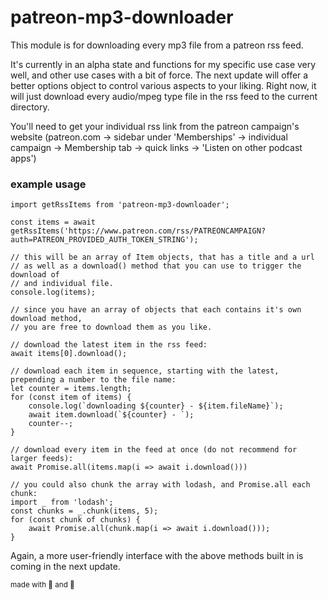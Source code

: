 # patreon-mp3-downloader

This module is for downloading every mp3 file from a patreon rss feed.

It's currently in an alpha state and functions for my specific use case very well, and other use cases with a bit of force.
The next update will offer a better options object to control various aspects to your liking.
Right now, it will just download every audio/mpeg type file in the rss feed to the current directory.

You'll need to get your individual rss link from the patreon campaign's website
(patreon.com -> sidebar under 'Memberships' -> individual campaign -> Membership tab -> quick links -> 'Listen on other podcast apps')

### example usage

```
import getRssItems from 'patreon-mp3-downloader';

const items = await getRssItems('https://www.patreon.com/rss/PATREONCAMPAIGN?auth=PATREON_PROVIDED_AUTH_TOKEN_STRING');

// this will be an array of Item objects, that has a title and a url
// as well as a download() method that you can use to trigger the download of
// and individual file.
console.log(items);

// since you have an array of objects that each contains it's own download method,
// you are free to download them as you like.

// download the latest item in the rss feed:
await items[0].download();

// download each item in sequence, starting with the latest, prepending a number to the file name:
let counter = items.length;
for (const item of items) {
    console.log(`downloading ${counter} - ${item.fileName}`);
    await item.download(`${counter} - `);
    counter--;
}

// download every item in the feed at once (do not recommend for larger feeds):
await Promise.all(items.map(i => await i.download()))

// you could also chunk the array with lodash, and Promise.all each chunk:
import _ from 'lodash';
const chunks = _.chunk(items, 5);
for (const chunk of chunks) {
    await Promise.all(chunk.map(i => await i.download()));
}
```

Again, a more user-friendly interface with the above methods built in is coming in the next update.

<sub>made with 💖 and 🍺</sub>
